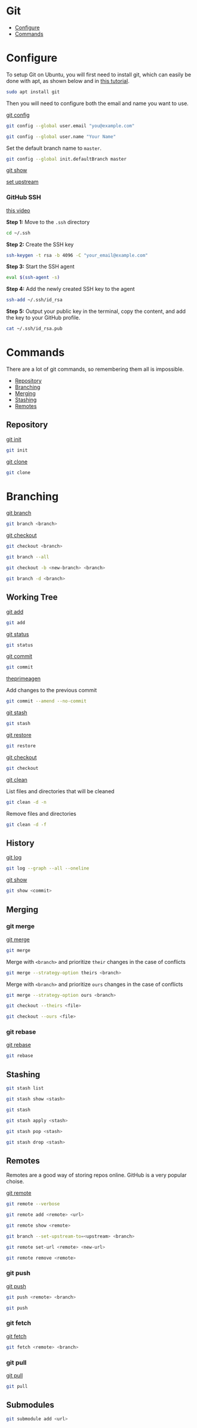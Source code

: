# Git

- [Configure](#configure)
- [Commands](#commands)

# Configure

To setup Git on Ubuntu, you will first need to install git, which can easily be done with apt, as shown below and in [this tutorial](https://www.youtube.com/watch?v=_kAV059yZ_s&list=PLAyUwmL7et7O8NsNz_7Tn8K8SKgbc0BP6&index=28). 

```bash
sudo apt install git
```

Then you will need to configure both the email and name you want to use.

[git config](https://git-scm.com/docs/git-config)

```bash
git config --global user.email "you@example.com"
```

```bash
git config --global user.name "Your Name"
```

Set the default branch name to `master`.

```bash
git config --global init.defaultBranch master
```

[git show](https://stackoverflow.com/questions/424071/how-do-i-list-all-the-files-in-a-commit)

[set upstream](https://stackoverflow.com/questions/520650/make-an-existing-git-branch-track-a-remote-branch)

### GitHub SSH

[this video](https://www.youtube.com/watch?v=EoLrCX1VVog&list=PLAyUwmL7et7O8NsNz_7Tn8K8SKgbc0BP6&index=3&t=109s)

**Step 1:** Move to the `.ssh` directory

```bash
cd ~/.ssh
```

**Step 2:** Create the SSH key

```bash
ssh-keygen -t rsa -b 4096 -C "your_email@example.com"
```

**Step 3:** Start the SSH agent

```bash
eval $(ssh-agent -s)
```

**Step 4:** Add the newly created SSH key to the agent

```bash
ssh-add ~/.ssh/id_rsa
```

**Step 5:** Output your public key in the terminal, copy the content, and add the key to your GitHub profile.

```bash
cat ~/.ssh/id_rsa.pub
```

# Commands

There are a lot of git commands, so remembering them all is impossible.

- [Repository](#repository)
- [Branching](#branching)
- [Merging](#merging)
- [Stashing](#stashing)
- [Remotes](#remotes)

## Repository

[git init](https://git-scm.com/docs/git-init)

```bash
git init
```

[git clone](https://git-scm.com/docs/git-clone)

```bash
git clone
```

# Branching

[git branch](https://git-scm.com/docs/git-branch)

```bash
git branch <branch>
```

[git checkout](https://git-scm.com/docs/git-checkout)

```bash
git checkout <branch>
```

```bash
git branch --all
```

```bash
git checkout -b <new-branch> <branch>
```

```bash
git branch -d <branch>
```

## Working Tree

[git add](https://git-scm.com/docs/git-add)

```bash
git add
```

[git status](https://git-scm.com/docs/git-status)

```bash
git status
```

[git commit](https://git-scm.com/docs/git-commit)

```bash
git commit
```

[theprimeagen](https://www.youtube.com/shorts/9awOb_q2fhA)

Add changes to the previous commit
```bash
git commit --amend --no-commit
```

[git stash](https://git-scm.com/docs/git-stash)

```bash
git stash
```

[git restore](https://git-scm.com/docs/git-restore)

```bash
git restore
```

[git checkout](https://git-scm.com/docs/git-checkout)

```bash
git checkout
```

[git clean](https://git-scm.com/docs/git-clean)

List files and directories that will be cleaned

```bash
git clean -d -n
```

Remove files and directories

```bash
git clean -d -f
```

## History

[git log](https://git-scm.com/docs/git-log)

```bash
git log --graph --all --oneline
```

[git show](https://git-scm.com/docs/git-show)

```bash
git show <commit>
```

## Merging

### git merge

[git merge](https://git-scm.com/docs/git-merge)

```bash
git merge
```

Merge with `<branch>` and prioritize `their` changes in the case of conflicts
```bash
git merge --strategy-option theirs <branch>
```

Merge with `<branch>` and prioritize `ours` changes in the case of conflicts
```bash
git merge --strategy-option ours <branch>
```

```bash
git checkout --theirs <file>
```

```bash
git checkout --ours <file>
```

### git rebase

[git rebase](https://git-scm.com/docs/git-rebase)

```bash
git rebase
```

## Stashing

```bash
git stash list
```

```bash
git stash show <stash>
```

```bash
git stash
```

```bash
git stash apply <stash>
```

```bash
git stash pop <stash>
```

```bash
git stash drop <stash>
```

## Remotes

Remotes are a good way of storing repos online. GitHub is a very popular choise.

[git remote](https://git-scm.com/docs/git-remote)

```bash
git remote --verbose
```

```bash
git remote add <remote> <url>
```

```bash
git remote show <remote>
```

```bash
git branch --set-upstream-to=<upstream> <branch>
```

```bash
git remote set-url <remote> <new-url>
```

```bash
git remote remove <remote>
```

### git push

[git push](https://git-scm.com/docs/git-push)

```bash
git push <remote> <branch>
```

```bash
git push 
```

### git fetch

[git fetch](https://git-scm.com/docs/git-fetch)

```bash
git fetch <remote> <branch>
```

### git pull

[git pull](https://git-scm.com/docs/git-pull)

```bash
git pull 
```

## Submodules

```bash
git submodule add <url>
```
